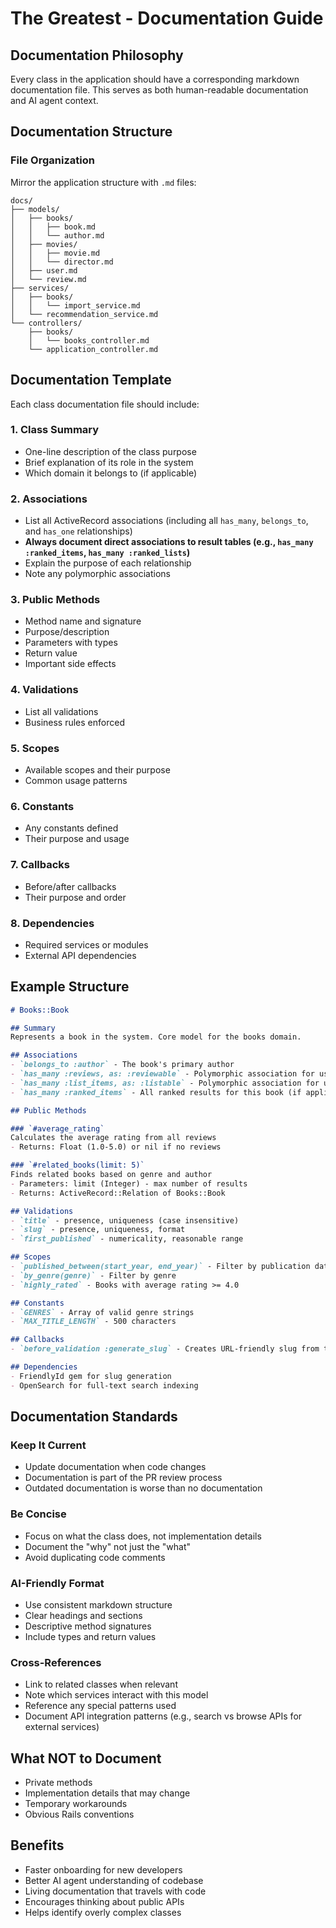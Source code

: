 # The Greatest - Documentation Guide

## Documentation Philosophy
Every class in the application should have a corresponding markdown documentation file. This serves as both human-readable documentation and AI agent context.

## Documentation Structure

### File Organization
Mirror the application structure with `.md` files:
```
docs/
├── models/
│   ├── books/
│   │   ├── book.md
│   │   └── author.md
│   ├── movies/
│   │   ├── movie.md
│   │   └── director.md
│   ├── user.md
│   └── review.md
├── services/
│   ├── books/
│   │   └── import_service.md
│   └── recommendation_service.md
└── controllers/
    ├── books/
    │   └── books_controller.md
    └── application_controller.md
```

## Documentation Template

Each class documentation file should include:

### 1. Class Summary
- One-line description of the class purpose
- Brief explanation of its role in the system
- Which domain it belongs to (if applicable)

### 2. Associations
- List all ActiveRecord associations (including all `has_many`, `belongs_to`, and `has_one` relationships)
- **Always document direct associations to result tables (e.g., `has_many :ranked_items`, `has_many :ranked_lists`)**
- Explain the purpose of each relationship
- Note any polymorphic associations

### 3. Public Methods
- Method name and signature
- Purpose/description
- Parameters with types
- Return value
- Important side effects

### 4. Validations
- List all validations
- Business rules enforced

### 5. Scopes
- Available scopes and their purpose
- Common usage patterns

### 6. Constants
- Any constants defined
- Their purpose and usage

### 7. Callbacks
- Before/after callbacks
- Their purpose and order

### 8. Dependencies
- Required services or modules
- External API dependencies

## Example Structure

```markdown
# Books::Book

## Summary
Represents a book in the system. Core model for the books domain.

## Associations
- `belongs_to :author` - The book's primary author
- `has_many :reviews, as: :reviewable` - Polymorphic association for user reviews
- `has_many :list_items, as: :listable` - Polymorphic association for user lists
- `has_many :ranked_items` - All ranked results for this book (if applicable)

## Public Methods

### `#average_rating`
Calculates the average rating from all reviews
- Returns: Float (1.0-5.0) or nil if no reviews

### `#related_books(limit: 5)`
Finds related books based on genre and author
- Parameters: limit (Integer) - max number of results
- Returns: ActiveRecord::Relation of Books::Book

## Validations
- `title` - presence, uniqueness (case insensitive)
- `slug` - presence, uniqueness, format
- `first_published` - numericality, reasonable range

## Scopes
- `published_between(start_year, end_year)` - Filter by publication date
- `by_genre(genre)` - Filter by genre
- `highly_rated` - Books with average rating >= 4.0

## Constants
- `GENRES` - Array of valid genre strings
- `MAX_TITLE_LENGTH` - 500 characters

## Callbacks
- `before_validation :generate_slug` - Creates URL-friendly slug from title

## Dependencies
- FriendlyId gem for slug generation
- OpenSearch for full-text search indexing
```

## Documentation Standards

### Keep It Current
- Update documentation when code changes
- Documentation is part of the PR review process
- Outdated documentation is worse than no documentation

### Be Concise
- Focus on what the class does, not implementation details
- Document the "why" not just the "what"
- Avoid duplicating code comments

### AI-Friendly Format
- Use consistent markdown structure
- Clear headings and sections
- Descriptive method signatures
- Include types and return values

### Cross-References
- Link to related classes when relevant
- Note which services interact with this model
- Reference any special patterns used
- Document API integration patterns (e.g., search vs browse APIs for external services)

## What NOT to Document
- Private methods
- Implementation details that may change
- Temporary workarounds
- Obvious Rails conventions

## Benefits
- Faster onboarding for new developers
- Better AI agent understanding of codebase
- Living documentation that travels with code
- Encourages thinking about public APIs
- Helps identify overly complex classes